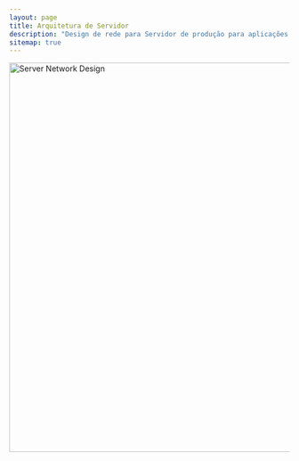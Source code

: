 ```yaml
---
layout: page
title: Arquitetura de Servidor
description: "Design de rede para Servidor de produção para aplicações Laravel"
sitemap: true
---
```


<img src="../images/Laravel-Servers-Architecture.jpg" alt="Server Network Design" style="width: 700px;"/>